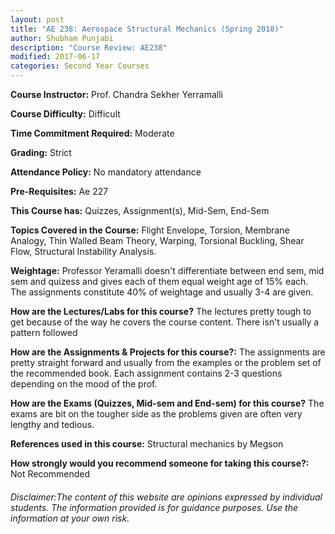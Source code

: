 ```yaml
---
layout: post
title: "AE 238: Aerospace Structural Mechanics (Spring 2018)"
author: Shubham Punjabi
description: "Course Review: AE238"
modified: 2017-06-17
categories: Second Year Courses
---
```


**Course Instructor:** Prof. Chandra Sekher Yerramalli

**Course Difficulty:** Difficult

**Time Commitment Required:** Moderate

**Grading:** Strict

**Attendance Policy:** No mandatory attendance

**Pre-Requisites:** Ae 227

**This Course has:** Quizzes, Assignment(s), Mid-Sem, End-Sem

**Topics Covered in the Course:**
Flight Envelope, Torsion, Membrane Analogy, Thin Walled Beam Theory, Warping, Torsional Buckling, Shear Flow, Structural Instability Analysis.

**Weightage:**
Professor Yeramalli doesn't differentiate between end sem, mid sem and quizess and gives each of them equal weight age of 15% each. The assignments constitute 40% of weightage and usually 3-4 are given.  

**How are the Lectures/Labs for this course?**
The lectures pretty tough to get because of the way he covers the course content. There isn't usually a pattern followed 

**How are the Assignments & Projects for this course?:**
The assignments are pretty straight forward and usually from the examples or the problem set of the recommended book. Each assignment contains 2-3 questions depending on the mood of the prof.

**How are the Exams (Quizzes, Mid-sem and End-sem) for this course?**
The exams are bit on the tougher side as the problems given are often very lengthy and tedious. 

**References used in this course:**
Structural mechanics by Megson

**How strongly would you recommend someone for taking this course?:**
Not Recommended

###### Disclaimer:The content of this website are opinions expressed by individual students. The information provided is for guidance purposes. Use the information at your own risk.